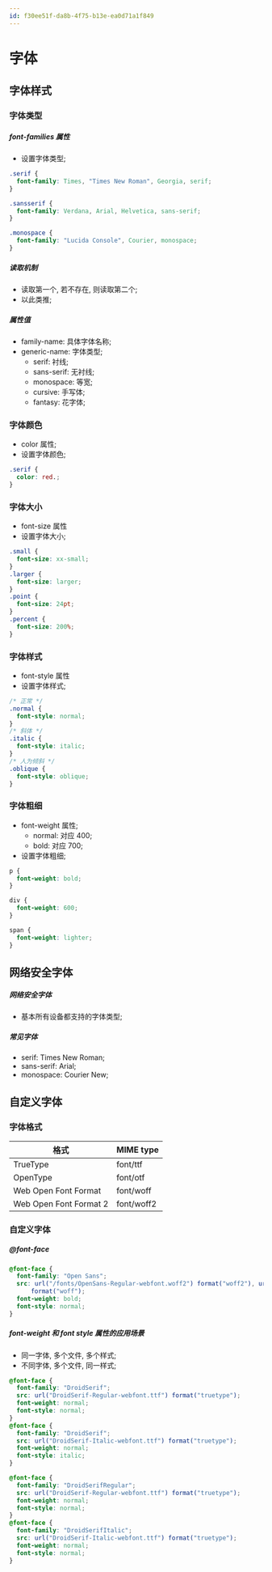 ```yaml
---
id: f30ee51f-da8b-4f75-b13e-ea0d71a1f849
---
```


# 字体

## 字体样式

### 字体类型

##### font-families 属性

- 设置字体类型;

```css
.serif {
  font-family: Times, "Times New Roman", Georgia, serif;
}

.sansserif {
  font-family: Verdana, Arial, Helvetica, sans-serif;
}

.monospace {
  font-family: "Lucida Console", Courier, monospace;
}
```

##### 读取机制

- 读取第一个, 若不存在, 则读取第二个;
- 以此类推;

##### 属性值

- family-name: 具体字体名称;
- generic-name: 字体类型;
  - serif: 衬线;
  - sans-serif: 无衬线;
  - monospace: 等宽;
  - cursive: 手写体;
  - fantasy: 花字体;

### 字体颜色

- color 属性;
- 设置字体颜色;

```css
.serif {
  color: red.;
}
```

### 字体大小

- font-size 属性
- 设置字体大小;

```css
.small {
  font-size: xx-small;
}
.larger {
  font-size: larger;
}
.point {
  font-size: 24pt;
}
.percent {
  font-size: 200%;
}
```

### 字体样式

- font-style 属性
- 设置字体样式;

```css
/* 正常 */
.normal {
  font-style: normal;
}
/* 斜体 */
.italic {
  font-style: italic;
}
/* 人为倾斜 */
.oblique {
  font-style: oblique;
}
```

### 字体粗细

- font-weight 属性;
  - normal: 对应 400;
  - bold: 对应 700;
- 设置字体粗细;

```css
p {
  font-weight: bold;
}

div {
  font-weight: 600;
}

span {
  font-weight: lighter;
}
```

## 网络安全字体

##### 网络安全字体

- 基本所有设备都支持的字体类型;

##### 常见字体

- serif: Times New Roman;
- sans-serif: Arial;
- monospace: Courier New;

## 自定义字体

### 字体格式

| 格式                   | MIME type  |
| ---------------------- | ---------- |
| TrueType               | font/ttf   |
| OpenType               | font/otf   |
| Web Open Font Format   | font/woff  |
| Web Open Font Format 2 | font/woff2 |

### 自定义字体

##### @font-face

```css
@font-face {
  font-family: "Open Sans";
  src: url("/fonts/OpenSans-Regular-webfont.woff2") format("woff2"), url("/fonts/OpenSans-Regular-webfont.woff")
      format("woff");
  font-weight: bold;
  font-style: normal;
}
```

##### font-weight 和 font style 属性的应用场景

- 同一字体, 多个文件, 多个样式;
- 不同字体, 多个文件, 同一样式;

```css
@font-face {
  font-family: "DroidSerif";
  src: url("DroidSerif-Regular-webfont.ttf") format("truetype");
  font-weight: normal;
  font-style: normal;
}
@font-face {
  font-family: "DroidSerif";
  src: url("DroidSerif-Italic-webfont.ttf") format("truetype");
  font-weight: normal;
  font-style: italic;
}
```

```css
@font-face {
  font-family: "DroidSerifRegular";
  src: url("DroidSerif-Regular-webfont.ttf") format("truetype");
  font-weight: normal;
  font-style: normal;
}
@font-face {
  font-family: "DroidSerifItalic";
  src: url("DroidSerif-Italic-webfont.ttf") format("truetype");
  font-weight: normal;
  font-style: normal;
}
```
